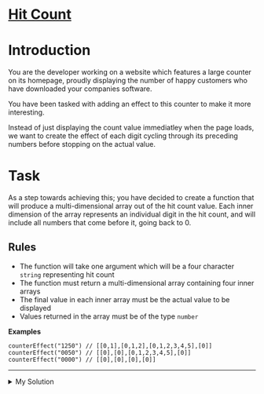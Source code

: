 # [Hit Count](https://www.codewars.com/kata/57b6f850a6fdc76523001162)

# Introduction

You are the developer working on a website which features a large counter on its homepage, proudly displaying the number
of happy customers who have downloaded your companies software.

You have been tasked with adding an effect to this counter to make it more interesting.

Instead of just displaying the count value immediatley when the page loads, we want to create the effect of each digit
cycling through its preceding numbers before stopping on the actual value.

# Task

As a step towards achieving this; you have decided to create a function that will produce a multi-dimensional array out
of the hit count value. Each inner dimension of the array represents an individual digit in the hit count, and will
include all numbers that come before it, going back to 0.

## Rules

- The function will take one argument which will be a four character `string` representing hit count
- The function must return a multi-dimensional array containing four inner arrays
- The final value in each inner array must be the actual value to be displayed
- Values returned in the array must be of the type `number`

**Examples**

    counterEffect("1250") // [[0,1],[0,1,2],[0,1,2,3,4,5],[0]]
    counterEffect("0050") // [[0],[0],[0,1,2,3,4,5],[0]]
    counterEffect("0000") // [[0],[0],[0],[0]]

---

<details><summary>My Solution</summary>

```js
function counterEffect(hitCount) {
  const digits = hitCount.split("").map(Number);
  const result = [];
  for (d of digits) {
    result.push(Array.from({ length: d + 1 }, (_, i) => i));
  }

  return result;
}
```

</details>
